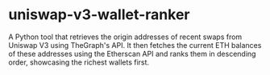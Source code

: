 # uniswap-v3-wallet-ranker
A Python tool that retrieves the origin addresses of recent swaps from Uniswap V3 using TheGraph's API. It then fetches the current ETH balances of these addresses using the Etherscan API and ranks them in descending order, showcasing the richest wallets first.
